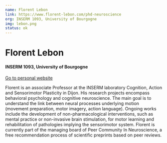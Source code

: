 ```yaml
---
name: Florent Lebon
link: https://www.florent-lebon.com/phd-neuroscience
org: INSERM 1093, University of Bourgogne
img: lebon.png
status: ok
---
```


# Florent Lebon

#### INSERM 1093, University of Bourgogne

[Go to personal website](https://www.florent-lebon.com/phd-neuroscience)

Florent is an associate Professor at the INSERM laboratory Cognition, Action and Sensorimotor Plasticity in Dijon. His research projects encompass behavioral psychology and cognitive neuroscience. The main goal is to understand the link between neural processes underlying motion (movement preparation, motor imagery, action language). Ongoing works include the development of non-pharmacological interventions, such as mental practice or non-invasive brain stimulation, for motor learning and rehabilitation of pathologies implying the sensorimotor system. Florent is currently part of the managing board of Peer Community In Neuroscience, a free recommendation process of scientific preprints based on peer reviews.

        